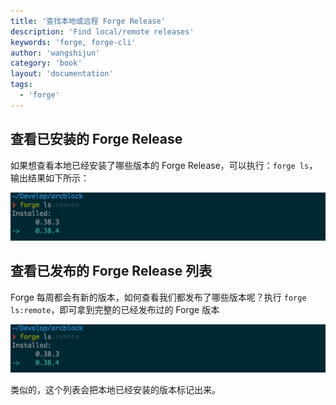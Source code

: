 ```yaml
---
title: '查找本地或远程 Forge Release'
description: 'Find local/remote releases'
keywords: 'forge, forge-cli'
author: 'wangshijun'
category: 'book'
layout: 'documentation'
tags:
  - 'forge'
---
```


## 查看已安装的 Forge Release

如果想查看本地已经安装了哪些版本的 Forge Release，可以执行：`forge ls`，输出结果如下所示：

![](./images/forge-ls.png)



## 查看已发布的 Forge Release 列表

Forge 每周都会有新的版本，如何查看我们都发布了哪些版本呢？执行 `forge ls:remote`，即可拿到完整的已经发布过的 Forge 版本

![](./images/forge-ls.png)

类似的，这个列表会把本地已经安装的版本标记出来。
